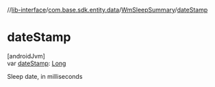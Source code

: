 //[lib-interface](../../../index.md)/[com.base.sdk.entity.data](../index.md)/[WmSleepSummary](index.md)/[dateStamp](date-stamp.md)

# dateStamp

[androidJvm]\
var [dateStamp](date-stamp.md): [Long](https://kotlinlang.org/api/latest/jvm/stdlib/kotlin/-long/index.html)

Sleep date, in milliseconds
